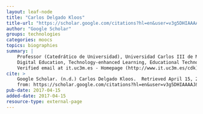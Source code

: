 ```yaml
---
layout: leaf-node
title: "Carlos Delgado Kloos"
title-url: "https://scholar.google.com/citations?hl=en&user=v3g5DHIAAAAJ&view_op=list_works"
author: "Google Scholar"
groups: technologies
categories: moocs
topics: biographies
summary: |
    Professor (Catedrático de Universidad), Universidad Carlos III de Madrid
    Digital Education, Technology-enhanced Learning, Educational Technology, MOOCs
    Verified email at it.uc3m.es - Homepage (http://www.it.uc3m.es/cdk)
cite: >
    Google Scholar. (n.d.) Carlos Delgado Kloos.  Retrieved April 15, 2017
    from: https://scholar.google.com/citations?hl=en&user=v3g5DHIAAAAJ&view_op=list_works
pub-date: 2017-04-15
added-date: 2017-04-15
resource-type: external-page
---
```

